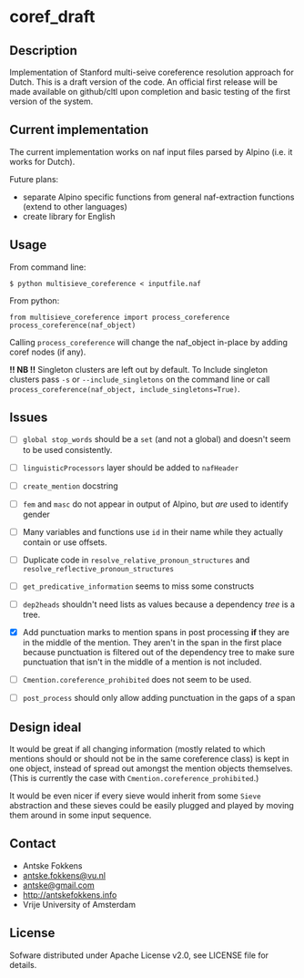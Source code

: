 coref_draft
=============

Description
----------
Implementation of Stanford multi-seive coreference resolution approach for Dutch.
This is a draft version of the code. An official first release will be made available on github/cltl upon completion and basic testing of the first version of the system.


Current implementation
----------------------

The current implementation works on naf input files parsed by Alpino (i.e. it works for Dutch).

Future plans:

- separate Alpino specific functions from general naf-extraction functions (extend to other languages)
- create library for English

Usage
----

From command line:

```{bash}
$ python multisieve_coreference < inputfile.naf
```

From python:

```{python}
from multisieve_coreference import process_coreference
process_coreference(naf_object)
```

Calling `process_coreference` will change the naf_object in-place by adding coref nodes (if any).


**!! NB !!** Singleton clusters are left out by default. To Include singleton clusters pass `-s` or `--include_singletons` on the command line or call `process_coreference(naf_object, include_singletons=True)`.


Issues
------
 - [ ] `global stop_words` should be a `set` (and not a global) and doesn't seem to be used consistently.
 - [ ] `linguisticProcessors` layer should be added to `nafHeader`
 - [ ] `create_mention` docstring
 - [ ] `fem` and `masc` do not appear in output of Alpino, but _are_ used to identify gender
 - [ ] Many variables and functions use `id` in their name while they actually contain or use offsets.
 - [ ] Duplicate code in `resolve_relative_pronoun_structures` and `resolve_reflective_pronoun_structures`
 - [ ] `get_predicative_information` seems to miss some constructs
 - [ ] `dep2heads` shouldn't need lists as values because a dependency _tree_ is a tree.
 - [X] Add punctuation marks to mention spans in post processing **if** they are in the middle of the mention. They aren't in the span in the first place because punctuation is filtered out of the dependency tree to make sure punctuation that isn't in the middle of a mention is not included.
 - [ ] `Cmention.coreference_prohibited` does not seem to be used.
 - [ ] `post_process` should only allow adding punctuation in the gaps of a span


Design ideal
------------
It would be great if all changing information (mostly related to which mentions should or should not be in the same coreference class) is kept in one object, instead of spread out amongst the mention objects themselves. (This is currently the case with `Cmention.coreference_prohibited`.)

It would be even nicer if every sieve would inherit from some `Sieve` abstraction and these sieves could be easily plugged and played by moving them around in some input sequence.


Contact
------

* Antske Fokkens
* antske.fokkens@vu.nl
* antske@gmail.com
* http://antskefokkens.info
* Vrije University of Amsterdam

License
------
Sofware distributed under Apache License v2.0, see LICENSE file for details.
